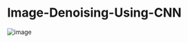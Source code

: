 # Image-Denoising-Using-CNN








![image](https://github.com/divyanshsahu2020/Image-Denoising-Using-CNN/assets/80671629/0114a5dd-edcf-4b77-aa59-db1be3eb6ac2)
